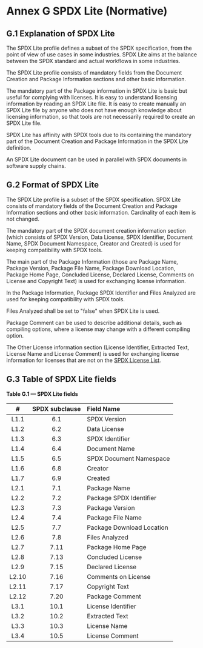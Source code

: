 # Annex G SPDX Lite (Normative)

## G.1 Explanation of SPDX Lite <a name="G.1"></a>

The SPDX Lite profile defines a subset of the SPDX specification, from the point of view of use cases in some industries. SPDX Lite aims at the balance between the SPDX standard and actual workflows in some industries.

The SPDX Lite profile consists of mandatory fields from the Document Creation and Package Information sections and other basic information.

The mandatory part of the Package information in SPDX Lite is basic but useful for complying with licenses. It is easy to understand licensing information by reading an SPDX Lite file. It is easy to create manually an SPDX Lite file by anyone who does not have enough knowledge about licensing information, so that tools are not necessarily required to create an SPDX Lite file.

SPDX Lite has affinity with SPDX tools due to its containing the mandatory part of the Document Creation and Package Information in the SPDX Lite definition.

An SPDX Lite document can be used in parallel with SPDX documents in software supply chains.

## G.2 Format of SPDX Lite <a name="G.2"></a>

The SPDX Lite profile is a subset of the SPDX specification. SPDX Lite consists of mandatory fields of the Document Creation and Package Information sections and other basic information. Cardinality of each item is not changed.

The mandatory part of the SPDX document creation information section (which consists of SPDX Version, Data License, SPDX Identifier, Document Name, SPDX Document Namespace, Creator and Created) is used for keeping compatibility with SPDX tools.

The main part of the Package Information (those are Package Name, Package Version, Package File Name, Package Download Location, Package Home Page, Concluded License, Declared License, Comments on License and Copyright Text) is used for exchanging license information.

In the Package Information, Package SPDX Identifier and Files Analyzed are used for keeping compatibility with SPDX tools.

Files Analyzed shall be set to "false" when SPDX Lite is used.

Package Comment can be used to describe additional details, such as compiling options, where a license may change with a different compiling option.

The Other License information section (License Identifier, Extracted Text, License Name and License Comment) is used for exchanging license information for licenses that are not on the [SPDX License List](https://spdx.org/licenses).

## G.3 Table of SPDX Lite fields <a name="G.3"></a>

**Table G.1 — SPDX Lite fields**

| # | SPDX subclause | Field Name |
|:-----:|:----:|:--------------------------|
|L1.1  |6.1  | SPDX Version              |
|L1.2  |6.2  | Data License              |
|L1.3  |6.3  | SPDX Identifier           |
|L1.4  |6.4	 | Document Name	           |
|L1.5  |6.5	 | SPDX Document Namespace   |
|L1.6  |6.8	 | Creator	                 |
|L1.7  |6.9  | Created                   |
|L2.1  |7.1	 | Package Name	             |
|L2.2  |7.2	 | Package SPDX Identifier   |
|L2.3  |7.3	 | Package Version           |
|L2.4  |7.4	 | Package File Name         |
|L2.5  |7.7	 | Package Download Location |
|L2.6  |7.8	 | Files Analyzed            |
|L2.7  |7.11 | Package Home Page         |
|L2.8  |7.13 | Concluded License         |
|L2.9  |7.15 | Declared License          |
|L2.10 |7.16 | Comments on License       |
|L2.11 |7.17 | Copyright Text            |
|L2.12 |7.20 | Package Comment           |
|L3.1  |10.1	 | License Identifier        |
|L3.2  |10.2	 | Extracted Text            |
|L3.3  |10.3	 | License Name              |
|L3.4  |10.5	 | License Comment           |
